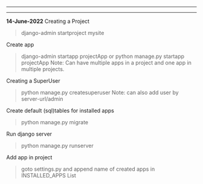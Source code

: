 --------------------------------------------------------------------
--------------------------------------------------------------------
**14-June-2022**
Creating a Project
> django-admin startproject mysite


Create app
>django-admin startapp projectApp
or
>python manage.py startapp projectApp
Note: Can have multiple apps in a project and one app in multiple projects.



Creating a SuperUser
>python manage.py createsuperuser
Note: can also add user by server-url/admin



Create default (sql)tables for installed apps
>python manage.py migrate 


Run django server
>python manage.py runserver


Add app in project
>goto settings.py and append name of created apps in INSTALLED_APPS List